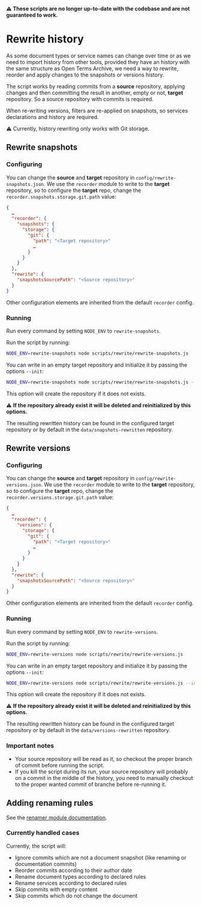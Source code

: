 __:warning: These scripts are no longer up-to-date with the codebase and are not guaranteed to work.__

# Rewrite history

As some document types or service names can change over time or as we need to import history from other tools, provided they have an history with the same structure as Open Terms Archive, we need a way to rewrite, reorder and apply changes to the snapshots or versions history.

The script works by reading commits from a **source** repository, applying changes and then committing the result in another, empty or not, **target** repository. So a source repository with commits is required.

When re-writing versions, filters are re-applied on snapshots, so services declarations and history are required.

:warning: Currently, history rewriting only works with Git storage.

## Rewrite snapshots

### Configuring

You can change the **source** and **target** repository in `config/rewrite-snapshots.json`. We use the `recorder` module to write to the **target** repository, so to configure the **target** repo, change the `recorder.snapshots.storage.git.path` value:

```json
{
  …
  "recorder": {
    "snapshots": {
      "storage": {
        "git": {
          "path": "<Target repository>"
          …
        }
      }
    }
  },
  "rewrite": {
    "snapshotsSourcePath": "<Source repository>"
  }
}
```

Other configuration elements are inherited from the default `recorder` config.

### Running

Run every command by setting `NODE_ENV` to `rewrite-snapshots`.

Run the script by running:

```sh
NODE_ENV=rewrite-snapshots node scripts/rewrite/rewrite-snapshots.js
```

You can write in an empty target repository and initialize it by passing the options `--init`:

```sh
NODE_ENV=rewrite-snapshots node scripts/rewrite/rewrite-snapshots.js --init
```

This option will create the repository if it does not exists.

:warning: **If the repository already exist it will be deleted and reinitialized by this options.**

The resulting rewritten history can be found in the configured target repository or by default in the `data/snapshots-rewritten` repository.

## Rewrite versions

### Configuring

You can change the **source** and **target** repository in `config/rewrite-versions.json`. We use the `recorder` module to write to the **target** repository, so to configure the **target** repo, change the `recorder.versions.storage.git.path` value:

```json
{
  …
  "recorder": {
    "versions": {
      "storage": {
        "git": {
          "path": "<Target repository>"
          …
        }
      }
    }
  },
  "rewrite": {
    "snapshotsSourcePath": "<Source repository>"
  }
}
```

Other configuration elements are inherited from the default `recorder` config.

### Running

Run every command by setting `NODE_ENV` to `rewrite-versions`.

Run the script by running:

```sh
NODE_ENV=rewrite-versions node scripts/rewrite/rewrite-versions.js
```

You can write in an empty target repository and initialize it by passing the options `--init`:

```sh
NODE_ENV=rewrite-versions node scripts/rewrite/rewrite-versions.js --init
```

This option will create the repository if it does not exists.

:warning: **If the repository already exist it will be deleted and reinitialized by this options.**

The resulting rewritten history can be found in the configured target repository or by default in the `data/versions-rewritten` repository.

### Important notes

- Your source repository will be read as it, so checkout the proper branch of commit before running the script.
- If you kill the script during its run, your source repository will probably on a commit in the middle of the history, you need to manually checkout to the proper wanted commit of branche before re-running it.

## Adding renaming rules

See the [renamer module documentation](../renamer/README.md).

### Currently handled cases

Currently, the script will:

- Ignore commits which are not a document snapshot (like renaming or documentation commits)
- Reorder commits according to their author date
- Rename document types according to declared rules
- Rename services according to declared rules
- Skip commits with empty content
- Skip commits which do not change the document
